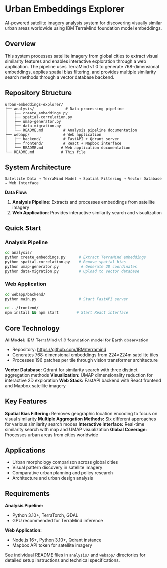 # Urban Embeddings Explorer

AI-powered satellite imagery analysis system for discovering visually similar urban areas worldwide using IBM TerraMind foundation model embeddings.

## Overview

This system processes satellite imagery from global cities to extract visual similarity features and enables interactive exploration through a web application. The pipeline uses TerraMind v1.0 to generate 768-dimensional embeddings, applies spatial bias filtering, and provides multiple similarity search methods through a vector database backend.

## Repository Structure

```
urban-embeddings-explorer/
├── analysis/              # Data processing pipeline
│   ├── create_embeddings.py
│   ├── spatial-correlation.py
│   ├── umap-generator.py
│   ├── data-migration.py
│   └── README.md         # Analysis pipeline documentation
├── webapp/               # Web application
│   ├── backend/          # FastAPI + Qdrant server
│   ├── frontend/         # React + Mapbox interface
│   └── README.md        # Web application documentation
└── README.md            # This file
```

## System Architecture

```
Satellite Data → TerraMind Model → Spatial Filtering → Vector Database → Web Interface
```

**Data Flow:**

1. **Analysis Pipeline**: Extracts and processes embeddings from satellite imagery
2. **Web Application**: Provides interactive similarity search and visualization

## Quick Start

### Analysis Pipeline

```bash
cd analysis/
python create_embeddings.py      # Extract TerraMind embeddings
python spatial-correlation.py    # Remove spatial bias
python umap-generator.py          # Generate 2D coordinates
python data-migration.py         # Upload to vector database
```

### Web Application

```bash
cd webapp/backend/
python main.py                   # Start FastAPI server

cd ../frontend/
npm install && npm start        # Start React interface
```

## Core Technology

**AI Model:** IBM TerraMind v1.0 foundation model for Earth observation

- Repository: https://github.com/IBM/terramind
- Generates 768-dimensional embeddings from 224×224m satellite tiles
- Processes 196 patches per tile through vision transformer architecture

**Vector Database:** Qdrant for similarity search with three distinct aggregation methods
**Visualization:** UMAP dimensionality reduction for interactive 2D exploration
**Web Stack:** FastAPI backend with React frontend and Mapbox satellite imagery

## Key Features

**Spatial Bias Filtering:** Removes geographic location encoding to focus on visual similarity
**Multiple Aggregation Methods:** Six different approaches for various similarity search modes
**Interactive Interface:** Real-time similarity search with map and UMAP visualization
**Global Coverage:** Processes urban areas from cities worldwide

## Applications

- Urban morphology comparison across global cities
- Visual pattern discovery in satellite imagery
- Comparative urban planning and policy research
- Architecture and urban design analysis

## Requirements

**Analysis Pipeline:**

- Python 3.10+, TerraTorch, GDAL
- GPU recommended for TerraMind inference

**Web Application:**

- Node.js 16+, Python 3.10+, Qdrant instance
- Mapbox API token for satellite imagery

See individual README files in `analysis/` and `webapp/` directories for detailed setup instructions and technical specifications.
